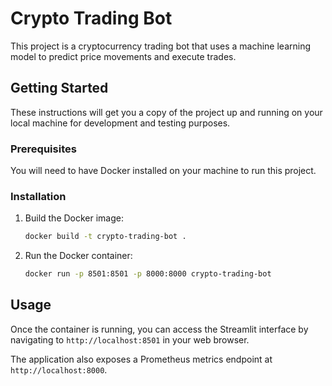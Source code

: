 # Crypto Trading Bot

This project is a cryptocurrency trading bot that uses a machine learning model to predict price movements and execute trades.

## Getting Started

These instructions will get you a copy of the project up and running on your local machine for development and testing purposes.

### Prerequisites

You will need to have Docker installed on your machine to run this project.

### Installation

1.  Build the Docker image:

    ```bash
    docker build -t crypto-trading-bot .
    ```

2.  Run the Docker container:

    ```bash
    docker run -p 8501:8501 -p 8000:8000 crypto-trading-bot
    ```

## Usage

Once the container is running, you can access the Streamlit interface by navigating to `http://localhost:8501` in your web browser.

The application also exposes a Prometheus metrics endpoint at `http://localhost:8000`.
